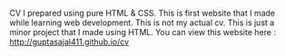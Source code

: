 CV I prepared using pure HTML & CSS. This is first website that I made while learning web development. This is not my actual cv. This is just a minor project that I made using HTML.
You can view this website here : http://guptasajal411.github.io/cv
